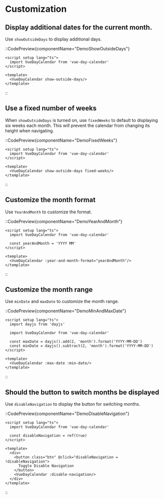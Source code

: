 # Customization

## Display additional dates for the current month.
Use `showOutsideDays` to display additional days.

::CodePreview{componentName="DemoShowOutsideDays"}
```vue
<script setup lang="ts">
  import VueDayCalendar from 'vue-day-calendar'
</script>

<template>
  <VueDayCalendar show-outside-days/>
</template>
```
::

## Use a fixed number of weeks
When `showOutsideDays` is turned on, use `fixedWeeks` to default to displaying six weeks each month. This will prevent the calendar from changing its height when navigating.

::CodePreview{componentName="DemoFixedWeeks"}
```vue
<script setup lang="ts">
  import VueDayCalendar from 'vue-day-calendar'
</script>

<template>
  <VueDayCalendar show-outside-days fixed-weeks/>
</template>
```
::

## Customize the month format
Use `YearAndMonth` to customize the format.

::CodePreview{componentName="DemoYearAndMonth"}
```vue
<script setup lang="ts">
  import VueDayCalendar from 'vue-day-calendar'

  const yearAndMonth = 'YYYY MM'
</script>

<template>
  <VueDayCalendar :year-and-month-format="yearAndMonth"/>
</template>
```
::

## Customize the month range
Use `minDate` and `maxDate` to customize the month range.

::CodePreview{componentName="DemoMinAndMaxDate"}
```vue
<script setup lang="ts">
  import dayjs from 'dayjs'

  import VueDayCalendar from 'vue-day-calendar'

  const maxDate = dayjs().add(2, 'month').format('YYYY-MM-DD')
  const minDate = dayjs().subtract(2, 'month').format('YYYY-MM-DD')
</script>

<template>
  <VueDayCalendar :max-date :min-date/>
</template>
```
::

## Should the button to switch months be displayed
Use `disableNavigation` to display the button for switching months.

::CodePreview{componentName="DemoDisableNavigation"}
```vue
<script setup lang="ts">
  import VueDayCalendar from 'vue-day-calendar'

  const disableNavigation = ref(true)
</script>

<template>
  <div>
    <button class="btn" @click="disableNavigation = !disableNavigation">
      Toggle Disable Navigation
    </button>
    <VueDayCalendar :disable-navigation/>
  </div>
</template>
```
::